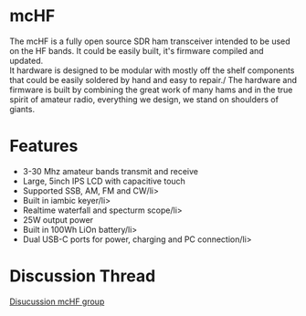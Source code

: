 # mcHF

The mcHF is a fully open source SDR ham transceiver intended to be used on the HF bands. It could be easily built, it's firmware compiled and updated.\
It hardware is designed to be modular with mostly off the shelf components that could be easily soldered by hand and easy to repair./
The hardware and firmware is built by combining the great work of many hams and in the true spirit of amateur radio, everything we design, we stand on shoulders of giants.

# Features

<ul>
  <li>3-30 Mhz amateur bands transmit and receive</li>
  <li>Large, 5inch IPS LCD with capacitive touch</li>
  <li>Supported SSB, AM, FM and CW/li>
  <li>Built in iambic keyer/li>
  <li>Realtime waterfall and specturm scope/li>
  <li>25W output power</li>
  <li>Built in 100Wh LiOn battery/li>
  <li>Dual USB-C ports for power, charging and PC connection/li>
</ul>

# Discussion Thread

[Disucussion mcHF group](https://groups.io/g/mcHF/)
